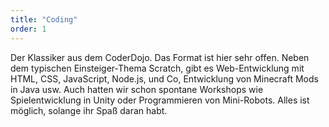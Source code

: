 ```yaml
---
title: "Coding"
order: 1
---
```

Der Klassiker aus dem CoderDojo. Das Format ist hier sehr offen. Neben dem typischen Einsteiger-Thema Scratch, gibt es Web-Entwicklung mit HTML, CSS, JavaScript, Node.js, und Co, Entwicklung von Minecraft Mods in Java usw. Auch hatten wir schon spontane Workshops  wie Spielentwicklung in Unity oder Programmieren von Mini-Robots. Alles ist möglich, solange ihr Spaß daran habt.
